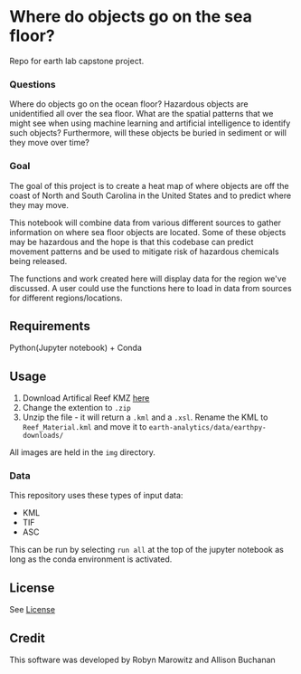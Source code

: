 # Where do objects go on the sea floor?
Repo for earth lab capstone project. 
### Questions
Where do objects go on the ocean floor? 
Hazardous objects are unidentified all over the sea floor. What are the spatial patterns that we might see when using machine learning and artificial intelligence to identify such objects? Furthermore, will these objects be buried in sediment or will they move over time? 

### Goal
The goal of this project is to create a heat map of where objects are off the coast of North and South Carolina in the United States and to predict where they may move. 

This notebook will combine data from various different sources to gather information on where sea floor objects are located. Some of these objects may be hazardous and the hope is that this codebase can predict movement patterns and be used to mitigate risk of hazardous chemicals being released. 

The functions and work created here will display data for the region we've discussed. A user could use the functions here to load in data from sources for different regions/locations.

## Requirements

Python(Jupyter notebook) + Conda

## Usage

1. Download Artifical Reef KMZ [here](https://deq.nc.gov/marine-fisheries/coastal-fishing-information/artificial-reefs/reef-kmz-file/open)
2. Change the extention to `.zip`
3. Unzip the file - it will return a `.kml` and a `.xsl`. Rename the KML to `Reef_Material.kml` and move it to `earth-analytics/data/earthpy-downloads/`

All images are held in the `img` directory.

### Data
This repository uses these types of input data:
- KML
- TIF
- ASC

This can be run by selecting `run all` at the top of the jupyter notebook as long as the conda environment is activated.

## License
See [License](https://github.com/rmarowitz/seafloor-objects/blob/main/LICENSE)

## Credit
This software was developed by Robyn Marowitz and Allison Buchanan
